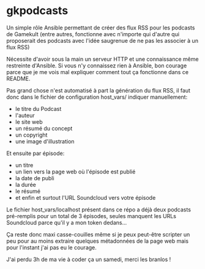 # gkpodcasts

Un simple rôle Ansible permettant de créer des flux RSS pour les podcasts de Gamekult (entre autres, fonctionne avec n'importe qui d'autre qui proposerait des podcasts avec l'idée saugrenue de ne pas les associer à un flux RSS)

Nécessite d'avoir sous la main un serveur HTTP et une connaissance même restreinte d'Ansible. Si vous n'y connaissez rien à Ansible, bon courage parce que je me vois mal expliquer comment tout ça fonctionne dans ce README. 

Pas grand chose n'est automatisé à part la génération du flux RSS, il faut donc dans le fichier de configuration host_vars/ indiquer manuellement:

- le titre du Podcast
- l'auteur
- le site web
- un résumé du concept
- un copyright
- une image d'illustration

Et ensuite par épisode:

- un titre
- un lien vers la page web où l'épisode est publié
- la date de publi
- la durée
- le résumé
- et enfin et surtout l'URL Soundcloud vers votre épisode

Le fichier host_vars/localhost présent dans ce répo a déjà deux podcasts pré-remplis pour un total de 3 épisodes, seules manquent les URLs Soundcloud parce qu'il y a mon token dedans...

Ça reste donc maxi casse-couilles même si je peux peut-être scripter un peu pour au moins extraire quelques métadonnées de la page web mais pour l'instant j'ai pas eu le courage.

J'ai perdu 3h de ma vie à coder ça un samedi, merci les branlos !
